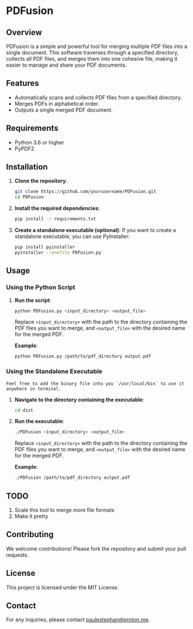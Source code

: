 # PDFusion

## Overview

PDFusion is a simple and powerful tool for merging multiple PDF files into a single document. This software traverses through a specified directory, collects all PDF files, and merges them into one cohesive file, making it easier to manage and share your PDF documents.

## Features

- Automatically scans and collects PDF files from a specified directory.
- Merges PDFs in alphabetical order.
- Outputs a single merged PDF document.

## Requirements

- Python 3.6 or higher
- PyPDF2

## Installation

1. **Clone the repository**:
   ```sh
   git clone https://github.com/yourusername/PDFusion.git
   cd PDFusion
   ```

2. **Install the required dependencies**:
   ```sh
   pip install -r requirements.txt
   ```

3. **Create a standalone executable (optional)**:
   If you want to create a standalone executable, you can use PyInstaller:
   ```sh
   pip install pyinstaller
   pyinstaller --onefile PDFusion.py
   ```

## Usage

### Using the Python Script

1. **Run the script**:
   ```sh
   python PDFusion.py <input_directory> <output_file>
   ```
   Replace `<input_directory>` with the path to the directory containing the PDF files you want to merge, and `<output_file>` with the desired name for the merged PDF.

   **Example**:
   ```sh
   python PDFusion.py /path/to/pdf_directory output.pdf
   ```

### Using the Standalone Executable
    Feel free to add the binary file into you `/usr/local/bin` to use it anywhere in terminal.

1. **Navigate to the directory containing the executable**:
   ```sh
   cd dist
   ```

2. **Run the executable**:
   ```sh
   ./PDFusion <input_directory> <output_file>
   ```
   Replace `<input_directory>` with the path to the directory containing the PDF files you want to merge, and `<output_file>` with the desired name for the merged PDF.

   **Example**:
   ```sh
   ./PDFusion /path/to/pdf_directory output.pdf
   ```
## TODO
   1. Scale this tool to merge more file formats
   2. Make it pretty

## Contributing

We welcome contributions! Please fork the repository and submit your pull requests.

## License

This project is licensed under the MIT License.

## Contact

For any inquiries, please contact [paulestephan@proton.me](mailto:paulestephan@proton.me).
